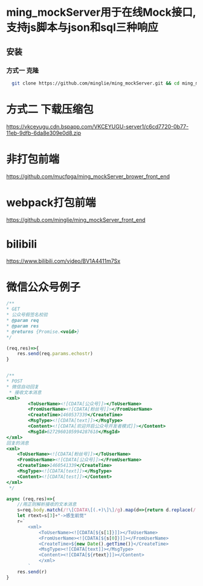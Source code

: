 # ming_mockServer用于在线Mock接口,支持js脚本与json和sql三种响应

## 安装

### 方式一 克隆
```bash
  git clone https://github.com/minglie/ming_mockServer.git && cd ming_mockServer && cnpm i && npm run start
```

# 方式二 下载压缩包

https://vkceyugu.cdn.bspapp.com/VKCEYUGU-server1/c6cd7720-0b77-11eb-9dfb-6da8e309e0d8.zip


# 非打包前端
https://github.com/mucfpga/ming_mockServer_brower_front_end


# webpack打包前端
https://github.com/minglie/ming_mockServer_front_end


# bilibili
https://www.bilibili.com/video/BV1A4411m7Sx

# 微信公众号例子

```javascript
/**
* GET
* 公众号假签名校验
* @param req
* @param res
* @returns {Promise.<void>}
*/

(req,res)=>{ 
    res.send(req.params.echostr)
}


/**
* POST
* 微信自动回复
 * 接收文本消息 
<xml>
        <ToUserName><![CDATA[公众号]]></ToUserName>
        <FromUserName><![CDATA[粉丝号]]></FromUserName>
        <CreateTime>1460537339</CreateTime>
        <MsgType><![CDATA[text]]></MsgType>
        <Content><![CDATA[欢迎开启公众号开发者模式]]></Content>
        <MsgId>6272960105994287618</MsgId>
</xml>
回复的消息
<xml>
    <ToUserName><![CDATA[粉丝号]]></ToUserName>
    <FromUserName><![CDATA[公众号]]></FromUserName>
    <CreateTime>1460541339</CreateTime>
    <MsgType><![CDATA[text]]></MsgType>
    <Content><![CDATA[test]]></Content>
</xml>
 */

async (req,res)=>{ 
    //用正则解析接收的文本消息
    s=req.body.match(/!\[CDATA\[(.+)\]\]/g).map(d=>{return d.replace(/(\]{2})|(!\[CDATA\[)/g,"")})
    let rtext=s[3]+"->感生前觉"
    r=`
        <xml>
            <ToUserName><![CDATA[${s[1]}]]></ToUserName>
            <FromUserName><![CDATA[${s[0]}]]></FromUserName>
            <CreateTime>${new Date().getTime()}</CreateTime>
            <MsgType><![CDATA[text]]></MsgType>
            <Content><![CDATA[${rtext}]]></Content>
            </xml>
        `
    res.send(r)
}
```
